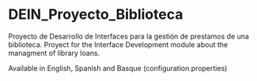# DEIN_Proyecto_Biblioteca
Proyecto de Desarrollo de Interfaces para la gestión de prestamos de una biblioteca. Proyect for the Interface Development module about the managment of library loans.

Available in English, Spanish and Basque (configuration.properties)
